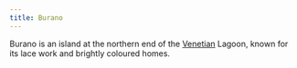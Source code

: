 ```yaml
---
title: Burano
---
```


Burano is an island at the northern end of the [Venetian](../) Lagoon, known for its lace work and brightly coloured homes.
